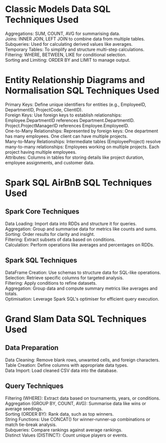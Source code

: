# Classic Models Data SQL Techniques Used <br>
Aggregations: SUM, COUNT, AVG for summarising data.<br>
Joins: INNER JOIN, LEFT JOIN to combine data from multiple tables.<br>
Subqueries: Used for calculating derived values like averages.<br>
Temporary Tables: To simplify and structure multi-step calculations.<br>
Filtering: WHERE, BETWEEN, LIKE for conditional selection.<br>
Sorting and Limiting: ORDER BY and LIMIT to manage output.<br>

# Entity Relationship Diagrams and Normalisation SQL Techniques Used <br>
Primary Keys:
Define unique identifiers for entities (e.g., EmployeeID, DepartmentID, ProjectCode, ClientID).<br>
Foreign Keys:
Use foreign keys to establish relationships:
Employee.DepartmentID references Department.DepartmentID.
Project.ProjectManagerID references Employee.EmployeeID.<br>
One-to-Many Relationships:
Represented by foreign keys:
One department has many employees.
One client can have multiple projects.<br>
Many-to-Many Relationships:
Intermediate tables (EmployeeProject) resolve many-to-many relationships:
Employees working on multiple projects.
Each project having multiple employees.<br>
Attributes:
Columns in tables for storing details like project duration, employee assignments, and customer data.<br>

# Spark SQL AirBnB SQL Techniques Used <br>

## Spark Core Techniques<br>

Data Loading: Import data into RDDs and structure it for queries.<br>
Aggregation: Group and summarise data for metrics like counts and sums.<br>
Sorting: Order results for clarity and insight.<br>
Filtering: Extract subsets of data based on conditions.<br>
Calculation: Perform operations like averages and percentages on RDDs.<br>

## Spark SQL Techniques<br>

DataFrame Creation: Use schemas to structure data for SQL-like operations.<br>
Selection: Retrieve specific columns for targeted analysis.<br>
Filtering: Apply conditions to refine datasets.<br>
Aggregation: Group data and compute summary metrics like averages and totals.<br>
Optimisation: Leverage Spark SQL's optimiser for efficient query execution.<br>

# Grand Slam Data SQL Techniques Used <br>

## Data Preparation<br>

Data Cleaning: Remove blank rows, unwanted cells, and foreign characters.<br>
Table Creation: Define columns with appropriate data types.<br>
Data Import: Load cleaned CSV data into the database.<br>

## Query Techniques<br>

Filtering (WHERE): Extract data based on tournaments, years, or conditions.<br>
Aggregation (GROUP BY, COUNT, AVG): Summarise data like wins or average seedings.<br>
Sorting (ORDER BY): Rank data, such as top winners.<br>
String Functions: Use CONCAT() for winner-runner-up combinations or match tie-break analysis.<br>
Subqueries: Compare rankings against average rankings.<br>
Distinct Values (DISTINCT): Count unique players or events.<br>






